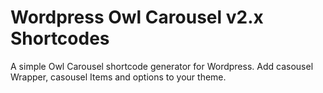 # Wordpress Owl Carousel v2.x Shortcodes

A simple Owl Carousel shortcode generator for Wordpress. Add casousel Wrapper, casousel Items and options to your theme.
